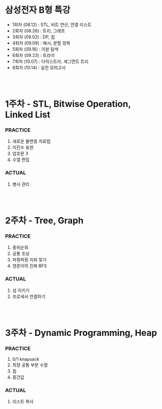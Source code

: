 # 삼성전자 B형 특강

* 1회차 (08.12) : STL, 비트 연산, 연결 리스트
* 2회차 (08.26) : 트리, 그래프
* 3회차 (09.02) : DP, 힙
* 4회차 (09.09) : 해시, 분할 정복
* 5회차 (09.16) : 이분 탐색
* 6회차 (09.23) : 트라이
* 7회차 (10.07) : 다익스트라, 세그먼트 트리
* 8회차 (10.14) : 실전 모의고사

<br><br>

# 1주차 - STL, Bitwise Operation, Linked List

### PRACTICE
  
1. 새로운 불면증 치료법
2. 이진수 표현
3. 암호문 3
4. 수열 편집

### ACTUAL
  
1. 병사 관리

<br><br>

# 2주차 - Tree, Graph

### PRACTICE
  
1. 중위순회
2. 공통 조상
3. 파핑파핑 지뢰 찾기
4. 영준이의 진짜 BFS

### ACTUAL
  
1. 섬 지키기
2. 프로세서 연결하기

<br><br>

# 3주차 - Dynamic Programming, Heap

### PRACTICE
1. 0/1 knapsack
2. 최장 공통 부분 수열
3. 힙
4. 중간값

### ACTUAL
1. 리스트 복사
